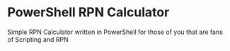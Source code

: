 # PowerShell RPN Calculator
Simple RPN Calculator written in PowerShell for those of you that are fans of Scripting and RPN
